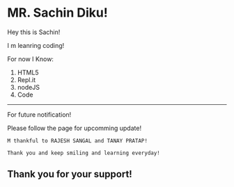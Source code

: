 # MR. Sachin Diku!

Hey this is Sachin!


I m leanring coding!

For now I Know:

1. HTML5
1. Repl.it
1. nodeJS
1. Code


<hr>



For future notification!


Please follow the page for upcomming update!


    M thankful to RAJESH SANGAL and TANAY PRATAP!

    Thank you and keep smiling and learning everyday! 

<h2>Thank you for your support! <h2>